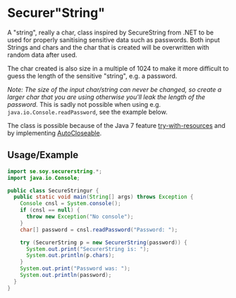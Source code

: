 Securer"String"
===============
A "string", really a char, class inspired by SecureString from .NET to be used
for properly sanitising sensitive data such as passwords. Both input Strings
and chars and the char that is created will be overwritten with random data
after used.

The char created is also size in a multiple of 1024 to make it
more difficult to guess the length of the sensitive "string", e.g. a password.

*Note: The size of the input char/string can never be changed, so create a
larger char that you are using otherwise you'll leak the length of the
password.* This is sadly not possible when using e.g.
`java.io.Console.readPassword`, see the example below.

The class is possible because of the Java 7 feature [try-with-resources](http://docs.oracle.com/javase/tutorial/essential/exceptions/tryResourceClose.html) and by implementing [AutoCloseable](http://docs.oracle.com/javase/7/docs/api/java/lang/AutoCloseable.html).

Usage/Example
-------------
```java
import se.soy.securerstring.*;
import java.io.Console;

public class SecureStringur {
  public static void main(String[] args) throws Exception {
    Console cnsl = System.console();
    if (cnsl == null) {
      throw new Exception("No console");
    }
    char[] password = cnsl.readPassword("Password: ");

    try (SecurerString p = new SecurerString(password)) {
      System.out.print("SecurerString is: ");
      System.out.println(p.chars);
    }
    System.out.print("Password was: ");
    System.out.println(password);
  }
}
```
